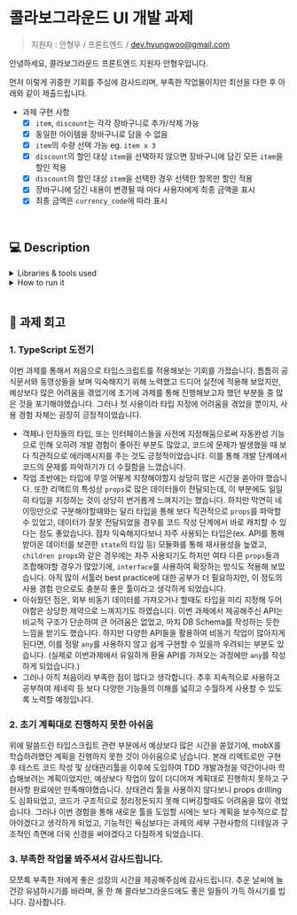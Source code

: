 # 콜라보그라운드 UI 개발 과제

> 지원자 : 안형우 / 프론트엔드 / dev.hyungwoo@gmail.com

안녕하세요, 콜라보그라운드 프론트엔드 지원자 안형우입니다.

먼저 이렇게 귀중한 기회를 주심에 감사드리며, 부족한 작업물이지만 최선을 다한 후 아래와 같이 제출드립니다.

- 과제 구현 사항
  - [x] `item`, `discount`는 각각 장바구니로 추가/삭제 가능
  - [x] 동일한 아이템을 장바구니로 담을 수 없음
  - [x] `item`의 수량 선택 가능 eg. `item x 3`
  - [x] `discount`의 할인 대상 `item`을 선택하지 않으면 장바구니에 담긴 모든 `item`을 할인 적용
  - [x] `discount`의 할인 대상 `item`을 선택한 경우 선택한 항목만 할인 적용
  - [x] 장바구니에 담긴 내용이 변경될 때 마다 사용자에게 최종 금액을 표시
  - [x] 최종 금액은 `currency_code`에 따라 표시

<br/>

## 💻 Description

<details>
  <summary>Libraries & tools used</summary>

  - TypeScript
  - React
  - React-router
  - Styled-components

</details>

<details>
  <summary>How to run it</summary>

  - 사전에 환경변수 파일을 생성 후, 아래의 정보를 입력해주세요.
  - 원래 환율 조회 API도 입력이 필요하나, 현재 정상적이지 않은 동작으로 지속적으로 문제를 겪어, 임시로 외부 요청 없는 로직의 상태로 구현해 두었습니다.

  ```
  REACT_APP_API_URL=https://us-central1-colavolab.cloudfunctions.net/requestAssignmentCalculatorData

  ```

  - 아래의 순서에 따라, 프로젝트를 clone 받은 후 프로젝트 디렉토리 내에서 명령어를 실행하시면 됩니다.

  ```
  git clone <https://github.com/rktnsinger/colavo-basket-ui.git>
  npm install
  npm start
  ```

</details>

<br/>

## 🧐 과제 회고

### 1. TypeScript 도전기

이번 과제를 통해서 처음으로 타입스크립트를 적용해보는 기회를 가졌습니다. 틈틈히 공식문서와 동영상들을 보며 익숙해지기 위해 노력했고 드디어 실전에 적용해 보았지만, 예상보다 많은 어려움을 겪었기에 초기에 과제를 통해 진행해보고자 했던 부분들 중 많은 것을 포기해야했습니다. 그러나 첫 사용이라 타입 지정에 어려움을 겪었을 뿐이지, 사용 경험 자체는 굉장히 긍정적이었습니다.

- 객체나 인자들의 타입, 또는 인터페이스들을 사전에 지정해둠으로써 자동완성 기능으로 인해 오히려 개발 경험이 좋아진 부분도 많았고, 코드에 문제가 발생했을 때 보다 직관적으로 에러메시지를 주는 것도 긍정적이었습니다. 이를 통해 개발 단계에서 코드의 문제를 파악하기가 더 수월함을 느꼈습니다.
- 작업 초반에는 타입에 무얼 어떻게 지정해야할지 상당히 많은 시간을 쏟아야 했습니다. 또한 리액트의 특성상 `props`로 많은 데이터들이 전달되는데, 이 부분에도 일일히 타입을 지정하는 것이 상당히 번거롭게 느껴지기는 했습니다. 하지만 막연히 네이밍만으로 구분해야할때와는 달리 타입을 통해 보다 직관적으로 `props`를 파악할 수 있었고, 데이터가 잘못 전달되었을 경우를 코드 작성 단계에서 바로 캐치할 수 있다는 점도 좋았습니다. 점차 익숙해지다보니 자주 사용되는 타입은(ex. API를 통해 받아온 데이터를 보관한 `state`의 타입 등) 모듈화를 통해 재사용성을 높였고, `children props`와 같은 경우에는 자주 사용되기도 하지만 여타 다른 `props`들과 조합해야할 경우가 많았기에, `interface`를 사용하여 확장하는 방식도 적용해 보았습니다. 아직 많이 서툴러 best practice에 대한 공부가 더 필요하지만, 이 정도의 사용 경험 만으로도 충분히 좋은 툴이라고 생각하게 되었습니다.
- 아쉬웠던 점은, 외부 비동기 데이터를 가져오거나 할때도 타입을 미리 지정해 두어야함은 상당한 제약으로 느껴지기도 하였습니다. 이번 과제에서 제공해주신 API는 비교적 구조가 단순하여 큰 어려움은 없었고, 마치 DB Schema를 작성하는 듯한 느낌을 받기도 했습니다. 하지만 다양한 API들을 활용하여 비동기 작업이 많아지게 된다면, 이를 정말 `any`를 사용하지 않고 쉽게 구현할 수 있을까 우려되는 부분도 있습니다. (실제로 이번과제에서 유일하게 환율 API를 가져오는 과정에만 `any`를 작성하게 되었습니다.)
- 그러나 아직 처음이라 부족한 점이 많다고 생각합니다. 추후 지속적으로 사용하고 공부하여 제네릭 등 보다 다양한 기능들의 이해를 넓히고 수월하게 사용할 수 있도록 노력할 예정입니다.

### 2. 초기 계획대로 진행하지 못한 아쉬움

위에 말씀드린 타입스크립트 관련 부분에서 예상보다 많은 시간을 쏟았기에, mobX를 학습하려했던 계획을 진행하지 못한 것이 아쉬움으로 남습니다. 본래 리액트로만 구현 후 테스트 코드 작성 및 상태관리툴을 이후에 도입하여 TDD 개발과정을 약간이나마 학습해보려는 계획이었지만, 예상보다 작업이 많이 더디어져 계획대로 진행하지 못하고 구현사항 완료에만 만족해야했습니다.
상태관리 툴을 사용하지 않다보니 props drilling도 심화되었고, 코드가 구조적으로 정리정돈되지 못해 디버깅할때도 어려움을 많이 겪었습니다.
그러나 이번 경험을 통해 새로운 툴을 도입할 시에는 보다 계획을 보수적으로 잡아야겠다고 생각하게 되었고, 기능적인 욕심보다는 과제의 세부 구현사항의 디테일과 구조적인 측면에 더욱 신경을 써야겠다고 다짐하게 되었습니다.

### 3. 부족한 작업물 봐주셔서 감사드립니다.

모쪼록 부족한 저에게 좋은 성장의 시간을 제공해주심에 감사드립니다. 추운 날씨에 늘 건강 유념하시기를 바라며, 올 한 해 콜라보그라운드에도 좋은 일들이 가득 하시기를 빕니다. 감사합니다.

